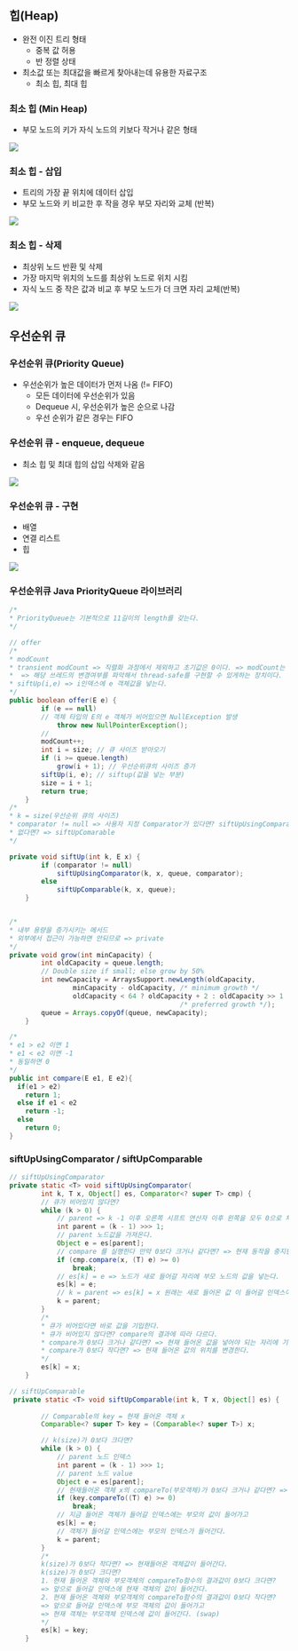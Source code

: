 ## 힙(Heap)

- 완전 이진 트리 형태
    - 중복 값 허용
    - 반 정렬 상태
- 최소값 또는 최대값을 빠르게 찾아내는데 유용한 자료구조
    - 최소 힙, 최대 힙

### 최소 힙 (Min Heap)
- 부모 노드의 키가 자식 노드의 키보다 작거나 같은 형태

![](img/2022-04-29-18-26-35.png)

### 최소 힙 - 삽입
- 트리의 가장 끝 위치에 데이터 삽입
- 부모 노드와 키 비교한 후 작을 경우 부모 자리와 교체 (반복)

![](img/2022-04-29-18-28-46.png)

### 최소 힙 - 삭제

- 최상위 노드 반환 및 삭제
- 가장 마지막 위치의 노드를 최상위 노드로 위치 시킴
- 자식 노드 중 작은 값과 비교 후 부모 노드가 더 크면 자리 교체(반복)

![](img/2022-04-29-18-29-49.png)

## 우선순위 큐

### 우선순위 큐(Priority Queue)
- 우선순위가 높은 데이터가 먼저 나옴 (!= FIFO)
    - 모든 데이터에 우선순위가 있음
    - Dequeue 시, 우선순위가 높은 순으로 나감
    - 우선 순위가 같은 경우는 FIFO

### 우선순위 큐 - enqueue, dequeue
- 최소 힙 및 최대 힙의 삽입 삭제와 같음

![](img/2022-04-30-16-47-26.png)

### 우선순위 큐 - 구현
- 배열
- 연결 리스트
- 힙

![](img/2022-04-30-16-47-43.png)

### 우선순위큐 Java PriorityQueue 라이브러리
```java
/*
* PriorityQueue는 기본적으로 11길이의 length를 갖는다.
*/

// offer
/*
* modCount 
* transient modCount => 직렬화 과정에서 제외하고 초기값은 0이다. => modCount는 멀티쓰레드 동작으로 연산을 수행할시
*  => 해당 쓰레드의 변경여부를 파악해서 thread-safe를 구현할 수 있게하는 장치이다.
* siftUp(i,e) => i인덱스에 e 객체값을 넣는다.
*/
public boolean offer(E e) {
        if (e == null)
        // 객체 타입의 E의 e 객체가 비어있으면 NullException 발생
            throw new NullPointerException();
        // 
        modCount++;
        int i = size; // 큐 사이즈 받아오기
        if (i >= queue.length) 
            grow(i + 1); // 우선순위큐의 사이즈 증가
        siftUp(i, e); // siftup(값을 넣는 부분)
        size = i + 1;
        return true;
    }
/*
* k = size(우선순위 큐의 사이즈)
* comparator != null => 사용자 지정 Comparator가 있다면? siftUpUsingComparator 
* 없다면? => siftUpComarable
*/

private void siftUp(int k, E x) {
        if (comparator != null)
            siftUpUsingComparator(k, x, queue, comparator);
        else
            siftUpComparable(k, x, queue);
    }


/*
* 내부 용량을 증가시키는 메서드
* 외부에서 접근이 가능하면 안되므로 => private
*/
private void grow(int minCapacity) {
        int oldCapacity = queue.length;
        // Double size if small; else grow by 50%
        int newCapacity = ArraysSupport.newLength(oldCapacity,
                minCapacity - oldCapacity, /* minimum growth */
                oldCapacity < 64 ? oldCapacity + 2 : oldCapacity >> 1
                                           /* preferred growth */);
        queue = Arrays.copyOf(queue, newCapacity);
    }

/*
* e1 > e2 이면 1
* e1 < e2 이면 -1
* 동일하면 0
*/
public int compare(E e1, E e2){
  if(e1 > e2)
    return 1;
  else if e1 < e2
    return -1;
  else 
    return 0;
}
```

### siftUpUsingComparator / siftUpComparable
```java
// siftUpUsingComparator
private static <T> void siftUpUsingComparator(
        int k, T x, Object[] es, Comparator<? super T> cmp) {
        // 큐가 비어있지 않다면?
        while (k > 0) { 
            // parent => k -1 이후 오른쪽 시프트 연산자 이후 왼쪽을 모두 0으로 채운다.
            int parent = (k - 1) >>> 1;
            // parent 노드값을 가져온다.
            Object e = es[parent];
            // compare 를 실행한다 만약 0보다 크거나 같다면? => 현재 동작을 중지한다.
            if (cmp.compare(x, (T) e) >= 0)
                break;
            // es[k] = e => 노드가 새로 들어갈 자리에 부모 노드의 값을 넣는다.
            es[k] = e;
            // k = parent => es[k] = x 원래는 새로 들어온 값 이 들어갈 인덱스이나 여기서는 compare 결과가 0보다 작으므로 부모노드의 인덱스를 넣어준다.
            k = parent;
        }
        /*
        * 큐가 비어있다면 바로 값을 기입한다.
        * 큐가 비어있지 않다면? compare의 결과에 따라 다르다.
        * compare가 0보다 크거나 같다면? => 현재 들어온 값을 넣어야 되는 자리에 기입한다.
        * compare가 0보다 작다면? => 현재 들어온 값의 위치를 변경한다.
        */
        es[k] = x;
    }

// siftUpComparable
 private static <T> void siftUpComparable(int k, T x, Object[] es) {
        
        // Comparable의 key = 현재 들어온 객체 x 
        Comparable<? super T> key = (Comparable<? super T>) x;

        // k(size)가 0보다 크다면?
        while (k > 0) {
            // parent 노드 인덱스
            int parent = (k - 1) >>> 1;
            // parent 노드 value
            Object e = es[parent];
            // 현재들어온 객체 x의 compareTo(부모객체)가 0보다 크거나 같다면? => 기존의 값과 동일하다면
            if (key.compareTo((T) e) >= 0)
                break;
            // 지금 들어온 객체가 들어갈 인덱스에는 부모의 값이 들어가고
            es[k] = e;
            // 객체가 들어갈 인덱스에는 부모의 인덱스가 들어간다.
            k = parent;
        }
        /*
        k(size)가 0보다 작다면? => 현재들어온 객체값이 들어간다.
        k(size)가 0보다 크다면?
        1. 현재 들어온 객체와 부모객체의 compareTo함수의 결과값이 0보다 크다면? 
        => 앞으로 들어갈 인덱스에 현재 객체의 값이 들어간다.
        2. 현재 들어온 객체와 부모객체의 compareTo함수의 결과값이 0보다 작다면?
        => 앞으로 들어갈 인덱스에 부모 객체의 값이 들어가고
        => 현재 객체는 부모객체 인덱스에 값이 들어간다. (swap)
        */
        es[k] = key;
    }
```